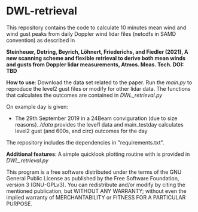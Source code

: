 # DWL-retrieval
This repository contains the code to calculate 10 minutes mean wind and wind  gust peaks from daily Doppler wind lidar files (netcdfs in SAMD convention)  as described in

**Steinheuer, Detring, Beyrich, Löhnert, Friederichs, and Fiedler (2021), A new scanning scheme and flexible retrieval to derive both mean winds and gusts from Doppler lidar measurements, Atmos. Meas. Tech. DOI: TBD**


**How to use**:
Download the data set related to the paper. Run the _main.py_ to reproduce the level2 gust files or modify for other lidar data. The functions that calculates the outcomes are contained in _DWL_retrieval.py_

On example day is given:
- The 29th September 2019 in a 24Beam conviguration (due to size reasons). _/data_ provides the level1 data and main_testday calculates level2 gust (and 600s, and circ) outcomes for the day

The repository includes the dependencies in "requirements.txt".

**Additional features**:
A simple quicklook plotting routine with is provided in _DWL_retrieval.py_



This program is a free software distributed under the terms of the GNU General Public License as published by the Free Software Foundation, version 3 (GNU-GPLv3). You can redistribute and/or modify by citing the mentioned publication, but WITHOUT ANY WARRANTY; without even the implied warranty of  MERCHANTABILITY or FITNESS FOR A PARTICULAR PURPOSE.
